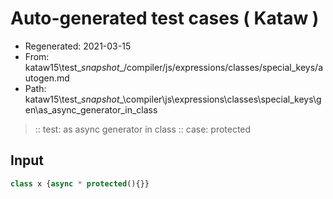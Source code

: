 # Auto-generated test cases ( Kataw )
- Regenerated: 2021-03-15
- From: kataw15\test\__snapshot__/compiler/js/expressions/classes/special_keys/autogen.md
- Path: kataw15\test\__snapshot__\compiler\js\expressions\classes\special_keys\gen\as_async_generator_in_class
> :: test: as async generator in class
> :: case: protected
## Input

`````js
class x {async * protected(){}}
`````
